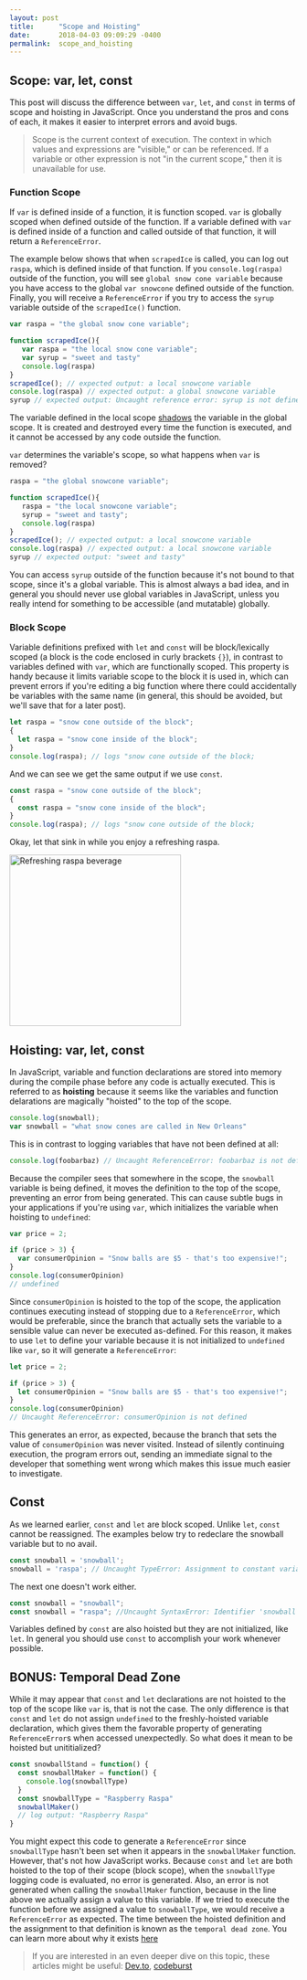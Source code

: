 ```yaml
---
layout: post
title:      "Scope and Hoisting"
date:       2018-04-03 09:09:29 -0400
permalink:  scope_and_hoisting
---
```

## Scope: var, let, const
This post will discuss the difference between `var`, `let`, and `const` in terms of scope and hoisting in JavaScript. Once you understand the pros and cons of each, it makes it easier to interpret errors and avoid bugs. 

>Scope is the current context of execution. The context in which values and expressions are "visible," or can be referenced. If a variable or other expression is not "in the current scope," then it is unavailable for use. 

### Function Scope

If `var` is defined inside of a function, it is function scoped. `var` is globally scoped when defined outside of the function. If a variable defined with `var` is defined inside of a function and called outside of that function, it will return a `ReferenceError`. 

The example below shows that when `scrapedIce` is called, you can log out `raspa`, which is defined inside of that function. If you `console.log(raspa)` outside of the function, you will see `global snow cone variable` because you have access to the global `var snowcone` defined outside of the function. Finally, you will receive a `ReferenceError` if you try to access the `syrup` variable outside of the `scrapedIce()` function.

```javascript
var raspa = "the global snow cone variable";  

function scrapedIce(){  
   var raspa = "the local snow cone variable";
   var syrup = "sweet and tasty"  
   console.log(raspa)
}  
scrapedIce(); // expected output: a local snowcone variable
console.log(raspa) // expected output: a global snowcone variable
syrup // expected output: Uncaught reference error: syrup is not defined
```

The variable defined in the local scope [shadows](https://en.wikipedia.org/wiki/Variable_shadowing) the variable in the global scope. It is created and destroyed every time the function is executed, and it cannot be accessed by any code outside the function.

`var` determines the variable's scope, so what happens when `var` is removed?

```javascript
raspa = "the global snowcone variable";  

function scrapedIce(){  
   raspa = "the local snowcone variable";
   syrup = "sweet and tasty";  
   console.log(raspa)
}  
scrapedIce(); // expected output: a local snowcone variable
console.log(raspa) // expected output: a local snowcone variable
syrup // expected output: "sweet and tasty"
```

You can access `syrup` outside of the function because it's not bound to that scope, since it's a global variable. This is almost always a bad idea, and in general you should never use global variables in JavaScript, unless you really intend for something to be accessible (and mutatable) globally.

### Block Scope

Variable definitions prefixed with `let` and `const` will be block/lexically scoped (a block is the code enclosed in curly brackets `{}`), in contrast to variables defined with `var`, which are functionally scoped. This property is handy because it limits variable scope to the block it is used in, which can prevent errors if you're editing a big function where there could accidentally be variables with the same name (in general, this should be avoided, but we'll save that for a later post).

```javascript
let raspa = "snow cone outside of the block";
{
  let raspa = "snow cone inside of the block";
}
console.log(raspa); // logs "snow cone outside of the block;
```
And we can see we get the same output if we use `const`. 

```javascript
const raspa = "snow cone outside of the block";
{
  const raspa = "snow cone inside of the block";
}
console.log(raspa); // logs "snow cone outside of the block;
``` 

Okay, let that sink in while you enjoy a refreshing raspa.

<img src="https://i.imgur.com/L8hzyFt.gif" alt="Refreshing raspa beverage" height="300" width="300" class="img-responsive">

## Hoisting: var, let, const

In JavaScript, variable and function declarations are stored into memory during the compile phase before any code is actually executed. This is referred to as **hoisting** because it seems like the variables and function delarations are magically "hoisted" to the top of the scope.

```javascript
console.log(snowball);
var snowball = "what snow cones are called in New Orleans"
```
This is in contrast to logging variables that have not been defined at all:

```javascript
console.log(foobarbaz) // Uncaught ReferenceError: foobarbaz is not defined
```

Because the compiler sees that somewhere in the scope, the `snowball` variable is being defined, it moves the definition to the top of the scope, preventing an error from being generated. This can cause subtle bugs in your applications if you're using `var`, which initializes the variable when hoisting to `undefined`:

```javascript
var price = 2;

if (price > 3) {
  var consumerOpinion = "Snow balls are $5 - that's too expensive!"; 
}
console.log(consumerOpinion)
// undefined
```

Since `consumerOpinion` is hoisted to the top of the scope, the application continues executing instead of stopping due to a `ReferenceError`, which would be preferable, since the branch that actually sets the variable to a sensible value can never be executed as-defined. For this reason, it makes to use `let` to define your variable because it is not initialized to `undefined` like `var`, so it will generate a `ReferenceError`:

```javascript
let price = 2;

if (price > 3) {
  let consumerOpinion = "Snow balls are $5 - that's too expensive!"; 
}
console.log(consumerOpinion)
// Uncaught ReferenceError: consumerOpinion is not defined
```

This generates an error, as expected, because the branch that sets the value of `consumerOpinion` was never visited. Instead of silently continuing execution, the program errors out, sending an immediate signal to the developer that something went wrong which makes this issue much easier to investigate.

## Const

As we learned earlier, `const` and `let` are block scoped. Unlike `let`, `const` cannot be reassigned. The examples below try to redeclare the snowball variable but to no avail.

```javascript
const snowball = 'snowball';
snowball = 'raspa'; // Uncaught TypeError: Assignment to constant variable.
```

The next one doesn't work either.

```javascript
const snowball = "snowball";
const snowball = "raspa"; //Uncaught SyntaxError: Identifier 'snowball' has already been declared
```

Variables defined by `const` are also hoisted but they are not initialized, like `let`. In general you should use `const` to accomplish your work whenever possible.

## BONUS: Temporal Dead Zone

While it may appear that `const` and `let` declarations are not hoisted to the top of the scope like `var` is, that is not the case. The only difference is that `const` and `let` do not assign `undefined` to the freshly-hoisted variable declaration, which gives them the favorable property of generating `ReferenceError`s when accessed unexpectedly. So what does it mean to be hoisted but unititialized?

```javascript
const snowballStand = function() {
  const snowballMaker = function() {
    console.log(snowballType)
  }
  const snowballType = "Raspberry Raspa"
  snowballMaker()
  // log output: "Raspberry Raspa"
}
```

You might expect this code to generate a `ReferenceError` since `snowballType` hasn't been set when it appears in the `snowballMaker` function. However, that's not how JavaScript works. Because `const` and `let` are both hoisted to the top of their scope (block scope), when the `snowballType` logging code is evaluated, no error is generated. Also, an error is not generated when calling the `snowballMaker` function, because in the line above we actually assign a value to this variable. If we tried to execute the function before we assigned a value to `snowballType`, we would receive a `ReferenceError` as expected. The time between the hoisted definition and the assignment to that definition is known as the `temporal dead zone`. You can learn more about why it exists [here](http://2ality.com/2015/10/why-tdz.html)

>If you are interested in an even deeper dive on this topic, these articles might be useful: [Dev.to](https://dev.to/sarah_chima/var-let-and-const--whats-the-difference-69e),
[codeburst](https://codeburst.io/part-2-var-vs-const-vs-let-69ea73fe76c1)



	
	
	
	
	
	
	
	
	
	
	
